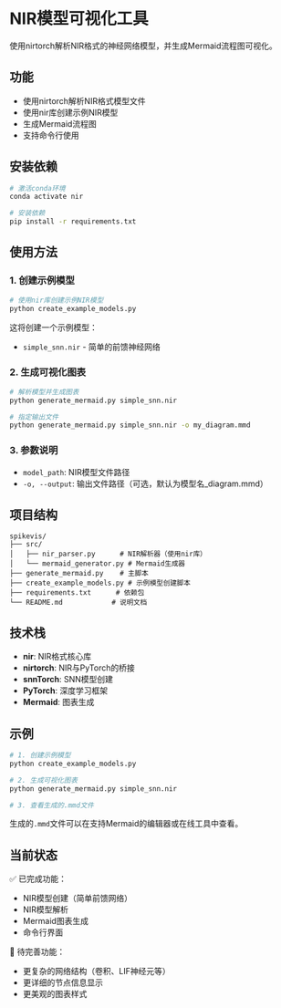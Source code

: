 # NIR模型可视化工具

使用nirtorch解析NIR格式的神经网络模型，并生成Mermaid流程图可视化。

## 功能

- 使用nirtorch解析NIR格式模型文件
- 使用nir库创建示例NIR模型
- 生成Mermaid流程图
- 支持命令行使用

## 安装依赖

```bash
# 激活conda环境
conda activate nir

# 安装依赖
pip install -r requirements.txt
```

## 使用方法

### 1. 创建示例模型

```bash
# 使用nir库创建示例NIR模型
python create_example_models.py
```

这将创建一个示例模型：
- `simple_snn.nir` - 简单的前馈神经网络

### 2. 生成可视化图表

```bash
# 解析模型并生成图表
python generate_mermaid.py simple_snn.nir

# 指定输出文件
python generate_mermaid.py simple_snn.nir -o my_diagram.mmd
```

### 3. 参数说明
- `model_path`: NIR模型文件路径
- `-o, --output`: 输出文件路径（可选，默认为模型名_diagram.mmd）

## 项目结构

```
spikevis/
├── src/
│   ├── nir_parser.py      # NIR解析器（使用nir库）
│   └── mermaid_generator.py # Mermaid生成器
├── generate_mermaid.py    # 主脚本
├── create_example_models.py # 示例模型创建脚本
├── requirements.txt      # 依赖包
└── README.md            # 说明文档
```

## 技术栈

- **nir**: NIR格式核心库
- **nirtorch**: NIR与PyTorch的桥接
- **snnTorch**: SNN模型创建
- **PyTorch**: 深度学习框架
- **Mermaid**: 图表生成

## 示例

```bash
# 1. 创建示例模型
python create_example_models.py

# 2. 生成可视化图表
python generate_mermaid.py simple_snn.nir

# 3. 查看生成的.mmd文件
```

生成的`.mmd`文件可以在支持Mermaid的编辑器或在线工具中查看。

## 当前状态

✅ 已完成功能：
- NIR模型创建（简单前馈网络）
- NIR模型解析
- Mermaid图表生成
- 命令行界面

🔄 待完善功能：
- 更复杂的网络结构（卷积、LIF神经元等）
- 更详细的节点信息显示
- 更美观的图表样式
